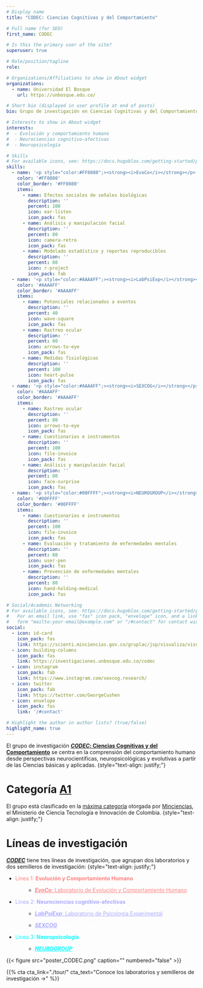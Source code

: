 ```yaml
---
# Display name
title: "CODEC: Ciencias Cognitivas y del Comportamiento"

# Full name (for SEO)
first_name: CODEC

# Is this the primary user of the site?
superuser: true

# Role/position/tagline
role: 

# Organizations/Affiliations to show in About widget
organizations:
  - name: Universidad El Bosque
    url: https://unbosque.edu.co/

# Short bio (displayed in user profile at end of posts)
bio: Grupo de investigación en Ciencias Cognitivas y del Comportamiento

# Interests to show in About widget
interests:
#  - Evolución y comportamiento humano
#  - Neurociencias cognitivo-afectivas
#  - Neuropsicología

# Skills
# For available icons, see: https://docs.hugoblox.com/getting-started/page-builder/#icons
skills:
  - name: '<p style="color:#FF8080";><strong><i>EvoCo</i></strong></p>'
    color: '#FF8080'
    color_border: '#FF8080'
    items:
      - name: Efectos sociales de señales biológicas
        description: ''
        percent: 100
        icon: ear-listen
        icon_pack: fas
      - name: Análisis y manipulación facial
        description: ''
        percent: 80
        icon: camera-retro
        icon_pack: fas
      - name: Modelado estadístico y reportes reproducibles
        description: ''
        percent: 80
        icon: r-project
        icon_pack: fab
  - name: '<p style="color:#AAAAFF";><strong><i>LabPsiExp</i></strong></p>'
    color: '#AAAAFF'
    color_border: '#AAAAFF'
    items:
      - name: Potenciales relacionados a eventos
        description: ''
        percent: 40
        icon: wave-square
        icon_pack: fas
      - name: Rastreo ocular
        description: ''
        percent: 80
        icon: arrows-to-eye
        icon_pack: fas
      - name: Medidas fisiológicas
        description: ''
        percent: 100
        icon: heart-pulse
        icon_pack: fas
  - name: '<p style="color:#AAAAFF";><strong><i>SEXCOG</i></strong></p>'
    color: '#AAAAFF'
    color_border: '#AAAAFF'
    items:
      - name: Rastreo ocular
        description: ''
        percent: 80
        icon: arrows-to-eye
        icon_pack: fas
      - name: Cuestionarios e instrumentos
        description: ''
        percent: 100
        icon: file-invoice
        icon_pack: fas
      - name: Análisis y manipulación facial
        description: ''
        percent: 80
        icon: face-surprise
        icon_pack: fas
  - name: '<p style="color:#00FFFF";><strong><i>NEUROGROUP</i></strong></p>'
    color: '#00FFFF'
    color_border: '#00FFFF'
    items:
      - name: Cuestionarios e instrumentos
        description: ''
        percent: 100
        icon: file-invoice
        icon_pack: fas
      - name: Evaluación y tratamiento de enfermedades mentales
        description: ''
        percent: 80
        icon: user-pen
        icon_pack: fas
      - name: Prevención de enfermedades mentales
        description: ''
        percent: 80
        icon: hand-holding-medical
        icon_pack: fas

# Social/Academic Networking
# For available icons, see: https://docs.hugoblox.com/getting-started/page-builder/#icons
#   For an email link, use "fas" icon pack, "envelope" icon, and a link in the
#   form "mailto:your-email@example.com" or "/#contact" for contact widget.
social:
  - icon: id-card
    icon_pack: fas
    link: https://scienti.minciencias.gov.co/gruplac/jsp/visualiza/visualizagr.jsp?nro=00000000001446
  - icon: building-columns
    icon_pack: fas
    link: https://investigaciones.unbosque.edu.co/codec
  - icon: instagram
    icon_pack: fab
    link: https://www.instagram.com/sexcog.research/
  - icon: twitter
    icon_pack: fab
    link: https://twitter.com/GeorgeCushen
  - icon: envelope
    icon_pack: fas
    link: '/#contact'

# Highlight the author in author lists? (true/false)
highlight_name: true
---
```


El grupo de investigación [***CODEC*: Ciencias Cognitivas y del Comportamiento**](./) se centra en la comprensión del comportamiento humano desde perspectivas neurocientíficas, neuropsicológicas y evolutivas a partir de las Ciencias básicas y aplicadas.
{style="text-align: justify;"}

# Categoría [A1](https://scienti.minciencias.gov.co/gruplac/jsp/visualiza/visualizagr.jsp?nro=00000000001446)

El grupo está clasificado en la [máxima categoría](https://minciencias.gov.co/la-ciencia-en-cifras/grupos) otorgada por [Minciencias](https://minciencias.gov.co/), el Ministerio de Ciencia Tecnología e Innovación de Colombia.
{style="text-align: justify;"}

# Líneas de investigación

[***CODEC***](./) tiene tres líneas de investigación, que agrupan dos laboratorios y dos semilleros de investigación:
{style="text-align: justify;"}   

<ul>
 <li><p style="color:#FF8080";>Linea 1: <strong>Evolución y Comportamiento Humano</strong></p></li>
 <ul style="list-style-type: padding-bottom: 0;">
  <li style="margin-left:2em"><p><strong><i><a href="../../evoco/" style="color:#FF8080";>EvoCo</i></strong>: Laboratorio de Evolución y Comportamiento Humano</a></p></li>
 </ul>
 <li><p style="color:#AAAAFF";>Linea 2: <strong>Neurociencias cognitivo-afectivas</strong></p></li>
 <ul style="list-style-type: padding-bottom: 0;">
  <li style="margin-left:2em"><p><strong><i><a href="../../labpsiexp/" style="color:#AAAAFF";>LabPsiExp</i></strong>: Laboratorio de Psicología Experimental</a></p></li>
  <li style="margin-left:2em; padding-bottom: 0;"><p style="color:#FFFFFF";><strong><i><a href="../../sexcog/" style="color:#AAAAFF";>SEXCOG</a></i></strong> (semillero de investigación en cognición sexual)</p></li>
 </ul>
 </li>
 <li><p style="color:#00FFFF";>Linea 3: <strong>Neuropsicología</strong></p></li>
  <ul style="list-style-type: padding-bottom: 0;">
  <li style="margin-left:2em"><p style="color:#FFFFFF";><strong><i><a href="../../neurogroup/" style="color:#00FFFF";>NEUROGROUP</a></i></strong> (semillero de investigación en neuropsicología)</p></li>
 </ul>
</ul>

{{< figure src="poster_CODEC.png" caption="" numbered="false" >}}

{{% cta cta_link="./tour/" cta_text="Conoce los laboratorios y semilleros de investigación →" %}}
